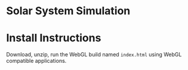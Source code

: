 # Solar System Simulation

# Install Instructions

Download, unzip, run the WebGL build named `index.html` using WebGL compatible applications.
